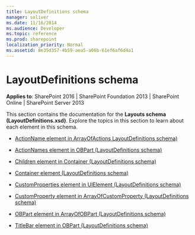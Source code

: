 ```yaml
---
title: LayoutDefinitions schema
manager: soliver
ms.date: 11/16/2014
ms.audience: Developer
ms.topic: reference
ms.prod: sharepoint
localization_priority: Normal
ms.assetid: 8e35d357-4b59-aea5-a06b-61ef6af6d4a1
---
```


# LayoutDefinitions schema

**Applies to**: SharePoint 2016 | SharePoint Foundation 2013 | SharePoint Online | SharePoint Server 2013

This section contains the documentation for the **Layouts schema (LayoutDefinitions.xsd)**. Explore the topics in this section to learn about each element in this schema.

- [ActionName element in ArrayOfActions LayoutDefinitions schema)](actionname-element-in-arrayofactions-layoutdefinitions-schema.md)

- [ActionNames element in OBPart (LayoutDefinitions schema)](actionnames-element-in-obpart-layoutdefinitions-schema.md)

- [Children element in Container (LayoutDefinitions schema)](children-element-in-container-layoutdefinitions-schema.md)

- [Container element (LayoutDefinitions schema)](container-element-layoutdefinitions-schema.md)

- [CustomProperties element in UIElement (LayoutDefinitions schema)](customproperties-element-in-uielement-layoutdefinitions-schema.md)

- [CustomProperty element in ArrayOfCustomProperty (LayoutDefinitions schema)](customproperty-element-in-arrayofcustomproperty-layoutdefinitions-schema.md)

- [OBPart element in ArrayOfOBPart (LayoutDefinitions schema)](obpart-element-in-arrayofobpart-layoutdefinitions-schema.md)

- [TitleBar element in OBPart (LayoutDefinitions schema)](titlebar-element-in-obpart-layoutdefinitions-schema.md)








